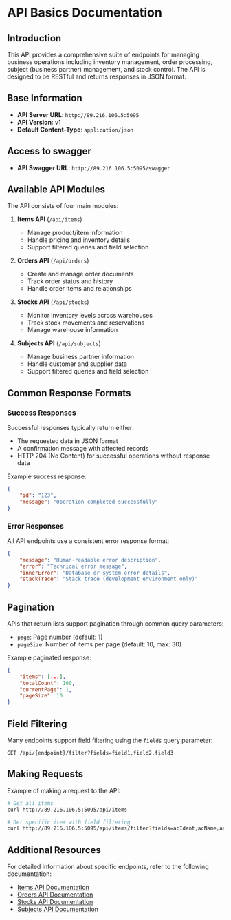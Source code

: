 # API Basics Documentation

## Introduction
This API provides a comprehensive suite of endpoints for managing business operations including inventory management, order processing, subject (business partner) management, and stock control. The API is designed to be RESTful and returns responses in JSON format.

## Base Information
- **API Server URL**: `http://89.216.106.5:5095`
- **API Version**: v1
- **Default Content-Type**: `application/json`

## Access to swagger
- **API Swagger URL**: `http://89.216.106.5:5095/swagger`

## Available API Modules
The API consists of four main modules:

1. **Items API** (`/api/items`)
   - Manage product/item information
   - Handle pricing and inventory details
   - Support filtered queries and field selection

2. **Orders API** (`/api/orders`)
   - Create and manage order documents
   - Track order status and history
   - Handle order items and relationships

3. **Stocks API** (`/api/stocks`)
   - Monitor inventory levels across warehouses
   - Track stock movements and reservations
   - Manage warehouse information

4. **Subjects API** (`/api/subjects`)
   - Manage business partner information
   - Handle customer and supplier data
   - Support filtered queries and field selection

## Common Response Formats

### Success Responses
Successful responses typically return either:
- The requested data in JSON format
- A confirmation message with affected records
- HTTP 204 (No Content) for successful operations without response data

Example success response:
```json
{
    "id": "123",
    "message": "Operation completed successfully"
}
```

### Error Responses
All API endpoints use a consistent error response format:

```json
{
    "message": "Human-readable error description",
    "error": "Technical error message",
    "innerError": "Database or system error details",
    "stackTrace": "Stack trace (development environment only)"
}
```


## Pagination
APIs that return lists support pagination through common query parameters:
- `page`: Page number (default: 1)
- `pageSize`: Number of items per page (default: 10, max: 30)

Example paginated response:
```json
{
    "items": [...],
    "totalCount": 100,
    "currentPage": 1,
    "pageSize": 10
}
```

## Field Filtering
Many endpoints support field filtering using the `fields` query parameter:
```
GET /api/{endpoint}/filter?fields=field1,field2,field3
```

## Making Requests
Example of making a request to the API:

```bash
# Get all items
curl http://89.216.106.5:5095/api/items

# Get specific item with field filtering
curl http://89.216.106.5:5095/api/items/filter?fields=acIdent,acName,anSalePrice
```

## Additional Resources
For detailed information about specific endpoints, refer to the following documentation:
- [Items API Documentation](item_documentation.md)
- [Orders API Documentation](order_documentation.md)
- [Stocks API Documentation](stock_documentation.md)
- [Subjects API Documentation](subject_documentation.md)
